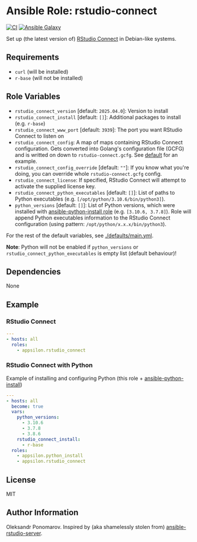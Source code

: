 # Ansible Role: rstudio-connect

[![CI](https://github.com/Appsilon/ansible-rstudio-connect/workflows/CI/badge.svg)](https://github.com/Appsilon/ansible-rstudio-connect/actions/workflows/ci.yml)
[![Ansible Galaxy](https://img.shields.io/badge/ansible--galaxy-appsilon.rstudio_connect-blue.svg)](https://galaxy.ansible.com/appsilon/rstudio_connect/)

Set up (the latest version of) [RStudio Connect](https://www.rstudio.com/products/connect/) in Debian-like systems.

## Requirements

* `curl` (will be installed)
* `r-base` (will not be installed)

## Role Variables

* `rstudio_connect_version` [default: `2025.04.0`]: Version to install
* `rstudio_connect_install` [default: `[]`]: Additional packages to install (e.g. `r-base`)
* `rstudio_connect_www_port` [default: `3939`]: The port you want RStudio Connect to listen on
* `rstudio_connect_config`: A map of maps containing RStudio Connect configuration. Gets converted into Golang's configuration file (GCFG) and is writted on down to `rstudio-connect.gcfg`. See [default](./defaults/main.yml) for an example.
* `rstudio_connect_config_override` [default: `""`]: If you know what you're doing, you can override whole `rstudio-connect.gcfg` config.
* `rstudio_connect_license`: If specified, RStudio Connect will attempt to activate the supplied license key.
* `rstudio_connect_python_executables` [default: `[]`]: List of paths to Python executables (e.g. `[/opt/python/3.10.6/bin/python3]`).
* `python_versions` [default: `[]`]: List of Python versions, which were installed with [ansible-python-install role](https://github.com/Appsilon/ansible-python-install) (e.g. `[3.10.6, 3.7.8]`). Role will append Python executables information to the RStudio Connect configuration (using pattern: `/opt/python/x.x.x/bin/python3`).

For the rest of the default variables, see
[./defaults/main.yml](./defaults/main.yml).

**Note**: Python will not be enabled if `python_versions` or `rstudio_connect_python_executables` is empty list (default behaviour)!

## Dependencies

None

## Example

### RStudio Connect

```yaml
---
- hosts: all
  roles:
    - appsilon.rstudio_connect
```

### RStudio Connect with Python

Example of installing and configuring Python (this role + [ansible-python-install](https://github.com/Appsilon/ansible-python-install))

```yaml
---
- hosts: all
  become: true
  vars:
    python_versions:
      - 3.10.6
      - 3.7.8
      - 3.8.6
    rstudio_connect_install:
      - r-base
  roles:
    - appsilon.python_install
    - appsilon.rstudio_connect
```

## License

MIT

## Author Information

Oleksandr Ponomarov. Inspired by (aka shamelessly stolen from) [ansible-rstudio-server](https://github.com/Oefenweb/ansible-rstudio-server).
